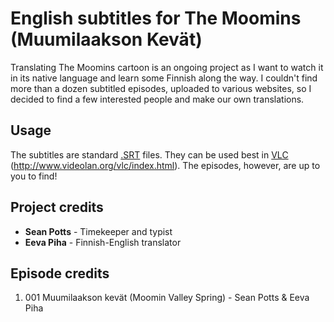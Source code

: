 # English subtitles for The Moomins (Muumilaakson Kevät)

Translating The Moomins cartoon is an ongoing project as I want to watch it in its native language and learn some Finnish along the way. I couldn't find more than a dozen subtitled episodes, uploaded to various websites, so I decided to find a few interested people and make our own translations.

## Usage

The subtitles are standard [.SRT](https://en.wikipedia.org/wiki/SubRip) files. They can be used best in [VLC](http://www.videolan.org/vlc/index.html) (http://www.videolan.org/vlc/index.html). The episodes, however, are up to you to find!

## Project credits

+ **Sean Potts** - Timekeeper and typist
+ **Eeva Piha** - Finnish-English translator

## Episode credits

1. 001 Muumilaakson kevät (Moomin Valley Spring) - Sean Potts & Eeva Piha